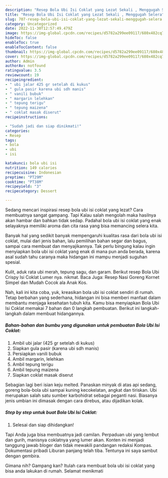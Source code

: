 ```yaml
---
description: "Resep Bola Ubi Isi Coklat yang Lezat Sekali , Menggugah Selera"
title: "Resep Bola Ubi Isi Coklat yang Lezat Sekali , Menggugah Selera"
slug: 707-resep-bola-ubi-isi-coklat-yang-lezat-sekali-menggugah-selera
category: Uncategorized
date: 2022-11-30T12:57:49.479Z
image: https://img-global.cpcdn.com/recipes/d5782a299ee09117/680x482cq70/bola-ubi-isi-coklat-foto-resep-utama.jpg
hideToc: false
enableToc: true
enableTocContent: false
thumbnail: https://img-global.cpcdn.com/recipes/d5782a299ee09117/680x482cq70/bola-ubi-isi-coklat-foto-resep-utama.jpg
cover: https://img-global.cpcdn.com/recipes/d5782a299ee09117/680x482cq70/bola-ubi-isi-coklat-foto-resep-utama.jpg
author: Admin
authorAv: notfound
ratingvalue: 3.5
reviewcount: 19
recipeingredient:
- " ubi jalar 425 gr setelah di kukus"
- " gula pasir karena ubi sdh manis"
- " vanili bubuk"
- " margarin lelehkan"
- " tepung terigu"
- " tepung maizena"
- " coklat masak diserut"
recipeinstructions:

- "Sudah jadi dan siap dinikmati!"
categories:
- Resep
tags:
- bola
- ubi
- isi

katakunci: bola ubi isi 
nutrition: 149 calories
recipecuisine: Indonesian
preptime: "PT29M"
cooktime: "PT38M"
recipeyield: "3"
recipecategory: Dessert

---
```



Sedang mencari inspirasi resep bola ubi isi coklat yang lezat? Cara membuatnya sangat gampang. Tapi Kalau salah mengolah maka hasilnya akan hambar dan bahkan tidak sedap. Padahal bola ubi isi coklat yang enak selayaknya memiliki aroma dan cita rasa yang bisa memancing selera kita.


Banyak hal yang sedikit banyak mempengaruhi kualitas rasa dari bola ubi isi coklat, mulai dari jenis bahan, lalu pemilihan bahan segar dan bagus, sampai cara membuat dan menyajikannya. Tak perlu bingung kalau ingin menyiapkan bola ubi isi coklat yang enak di mana pun anda berada, karena asal sudah tahu caranya maka hidangan ini mampu menjadi suguhan spesial.

Kulit, aduk rata ubi merah, tepung sagu, dan garam. Berikut resep Bola Ubi Crispy Isi Coklat Lumer nya. nikmat. Baca Juga: Resep Nasi Goreng Kornet Simpel dan Mudah Cocok ala Anak Kos.


Nah, kali ini kita coba, yuk, kreasikan bola ubi isi coklat sendiri di rumah. Tetap berbahan yang sederhana, hidangan ini bisa memberi manfaat dalam membantu menjaga kesehatan tubuh kita. Kamu bisa menyiapkan Bola Ubi Isi Coklat memakai 7 bahan dan 0 langkah pembuatan. Berikut ini langkah-langkah dalam membuat hidangannya.

<!--inarticleads1-->

##### Bahan-bahan dan bumbu yang digunakan untuk pembuatan Bola Ubi Isi Coklat:

1. Ambil  ubi jalar (425 gr setelah di kukus)
1. Siapkan  gula pasir (karena ubi sdh manis)
1. Persiapkan  vanili bubuk
1. Ambil  margarin, lelehkan
1. Ambil  tepung terigu
1. Ambil  tepung maizena
1. Siapkan  coklat masak diserut


Sebagian lagi beri isian keju melted. Panaskan minyak di atas api sedang, goreng bola-bola ubi sampai kuning kecokelatan, angkat dan tiriskan. Ubi merupakan salah satu sumber karbohidrat sebagai peganti nasi. Biasanya jenis umbian ini dimasak dengan cara direbus, atau dijadikan kolak. 

<!--inarticleads2-->

##### Step by step untuk buat Bola Ubi Isi Coklat:


1. Selesai dan siap dihidangkan!

Tapi Anda juga bisa membuatnya jadi camilan. Perpaduan ubi yang lembut dan gurih, manisnya coklatnya yang lumer akan. Konten ini menjadi tanggung jawab bloger dan tidak mewakili pandangan redaksi Kompas. Dokumentasi pribadi Liburan panjang telah tiba. Tentunya ini saya sambut dengan gembira. 

Gimana nih? Gampang kan? Itulah cara membuat bola ubi isi coklat yang bisa anda lakukan di rumah. Selamat menikmati
